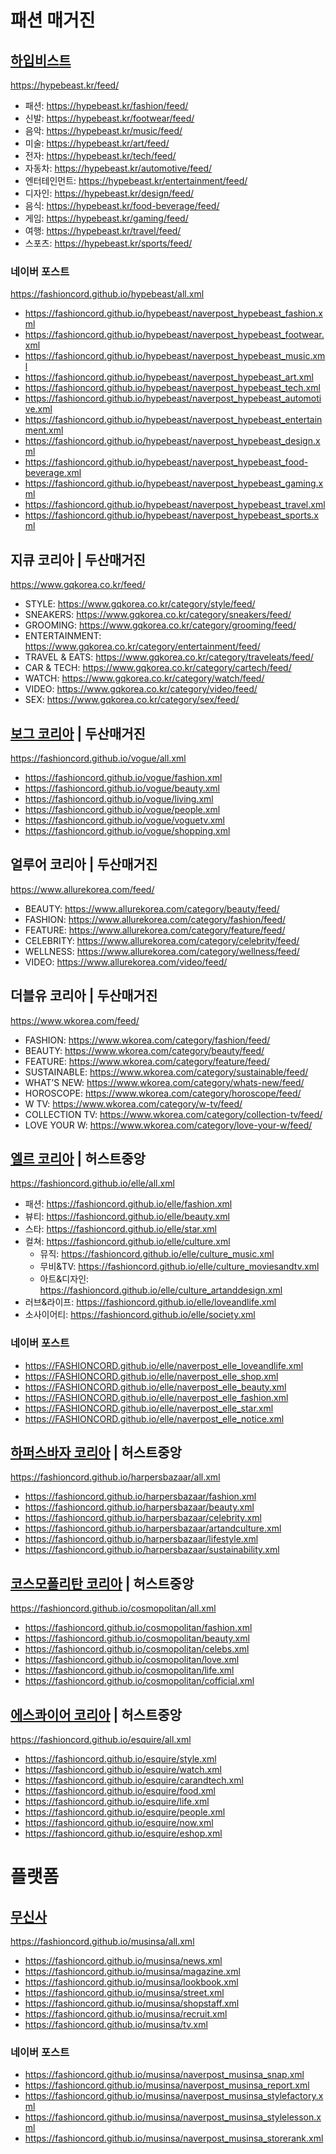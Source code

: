 # 패션 매거진

## [하입비스트](https://github.com/FASHIONCORD/hypebeast)
https://hypebeast.kr/feed/  
- 패션: https://hypebeast.kr/fashion/feed/  
- 신발: https://hypebeast.kr/footwear/feed/  
- 음악: https://hypebeast.kr/music/feed/  
- 미술: https://hypebeast.kr/art/feed/  
- 전자: https://hypebeast.kr/tech/feed/  
- 자동차: https://hypebeast.kr/automotive/feed/  
- 엔터테인먼트: https://hypebeast.kr/entertainment/feed/  
- 디자인: https://hypebeast.kr/design/feed/  
- 음식: https://hypebeast.kr/food-beverage/feed/  
- 게임: https://hypebeast.kr/gaming/feed/  
- 여행: https://hypebeast.kr/travel/feed/  
- 스포츠: https://hypebeast.kr/sports/feed/  
### 네이버 포스트
https://fashioncord.github.io/hypebeast/all.xml
- https://fashioncord.github.io/hypebeast/naverpost_hypebeast_fashion.xml
- https://fashioncord.github.io/hypebeast/naverpost_hypebeast_footwear.xml
- https://fashioncord.github.io/hypebeast/naverpost_hypebeast_music.xml
- https://fashioncord.github.io/hypebeast/naverpost_hypebeast_art.xml
- https://fashioncord.github.io/hypebeast/naverpost_hypebeast_tech.xml
- https://fashioncord.github.io/hypebeast/naverpost_hypebeast_automotive.xml
- https://fashioncord.github.io/hypebeast/naverpost_hypebeast_entertainment.xml
- https://fashioncord.github.io/hypebeast/naverpost_hypebeast_design.xml
- https://fashioncord.github.io/hypebeast/naverpost_hypebeast_food-beverage.xml
- https://fashioncord.github.io/hypebeast/naverpost_hypebeast_gaming.xml
- https://fashioncord.github.io/hypebeast/naverpost_hypebeast_travel.xml
- https://fashioncord.github.io/hypebeast/naverpost_hypebeast_sports.xml

## 지큐 코리아 | 두산매거진
https://www.gqkorea.co.kr/feed/  
- STYLE: https://www.gqkorea.co.kr/category/style/feed/  
- SNEAKERS: https://www.gqkorea.co.kr/category/sneakers/feed/  
- GROOMING: https://www.gqkorea.co.kr/category/grooming/feed/  
- ENTERTAINMENT: https://www.gqkorea.co.kr/category/entertainment/feed/  
- TRAVEL & EATS: https://www.gqkorea.co.kr/category/traveleats/feed/  
- CAR & TECH: https://www.gqkorea.co.kr/category/cartech/feed/  
- WATCH: https://www.gqkorea.co.kr/category/watch/feed/  
- VIDEO: https://www.gqkorea.co.kr/category/video/feed/  
- SEX: https://www.gqkorea.co.kr/category/sex/feed/  

## [보그 코리아](https://github.com/FASHIONCORD/vogue) | 두산매거진
https://fashioncord.github.io/vogue/all.xml
- https://fashioncord.github.io/vogue/fashion.xml
- https://fashioncord.github.io/vogue/beauty.xml
- https://fashioncord.github.io/vogue/living.xml
- https://fashioncord.github.io/vogue/people.xml
- https://fashioncord.github.io/vogue/voguetv.xml
- https://fashioncord.github.io/vogue/shopping.xml

## 얼루어 코리아 | 두산매거진
https://www.allurekorea.com/feed/
- BEAUTY: https://www.allurekorea.com/category/beauty/feed/
- FASHION: https://www.allurekorea.com/category/fashion/feed/
- FEATURE: https://www.allurekorea.com/category/feature/feed/
- CELEBRITY: https://www.allurekorea.com/category/celebrity/feed/
- WELLNESS: https://www.allurekorea.com/category/wellness/feed/
- VIDEO: https://www.allurekorea.com/video/feed/

## 더블유 코리아 | 두산매거진
https://www.wkorea.com/feed/
- FASHION: https://www.wkorea.com/category/fashion/feed/
- BEAUTY: https://www.wkorea.com/category/beauty/feed/
- FEATURE: https://www.wkorea.com/category/feature/feed/
- SUSTAINABLE: https://www.wkorea.com/category/sustainable/feed/
- WHAT’S NEW: https://www.wkorea.com/category/whats-new/feed/
- HOROSCOPE: https://www.wkorea.com/category/horoscope/feed/
- W TV: https://www.wkorea.com/category/w-tv/feed/
- COLLECTION TV: https://www.wkorea.com/category/collection-tv/feed/
- LOVE YOUR W: https://www.wkorea.com/category/love-your-w/feed/

## [엘르 코리아](https://github.com/FASHIONCORD/elle) | 허스트중앙
https://fashioncord.github.io/elle/all.xml
- 패션: https://fashioncord.github.io/elle/fashion.xml
- 뷰티: https://fashioncord.github.io/elle/beauty.xml
- 스타: https://fashioncord.github.io/elle/star.xml
- 컬쳐: https://fashioncord.github.io/elle/culture.xml
   - 뮤직: https://fashioncord.github.io/elle/culture_music.xml
   - 무비&TV: https://fashioncord.github.io/elle/culture_moviesandtv.xml
   - 아트&디자인: https://fashioncord.github.io/elle/culture_artanddesign.xml
- 러브&라이프: https://fashioncord.github.io/elle/loveandlife.xml
- 소사이어티: https://fashioncord.github.io/elle/society.xml
### 네이버 포스트
- https://FASHIONCORD.github.io/elle/naverpost_elle_loveandlife.xml
- https://FASHIONCORD.github.io/elle/naverpost_elle_shop.xml
- https://FASHIONCORD.github.io/elle/naverpost_elle_beauty.xml
- https://FASHIONCORD.github.io/elle/naverpost_elle_fashion.xml
- https://FASHIONCORD.github.io/elle/naverpost_elle_star.xml
- https://FASHIONCORD.github.io/elle/naverpost_elle_notice.xml

## [하퍼스바자 코리아](https://github.com/FASHIONCORD/harpersbazaar) | 허스트중앙
https://fashioncord.github.io/harpersbazaar/all.xml
- https://fashioncord.github.io/harpersbazaar/fashion.xml
- https://fashioncord.github.io/harpersbazaar/beauty.xml
- https://fashioncord.github.io/harpersbazaar/celebrity.xml
- https://fashioncord.github.io/harpersbazaar/artandculture.xml
- https://fashioncord.github.io/harpersbazaar/lifestyle.xml
- https://fashioncord.github.io/harpersbazaar/sustainability.xml

## [코스모폴리탄 코리아](https://github.com/FASHIONCORD/cosmopolitan) | 허스트중앙
https://fashioncord.github.io/cosmopolitan/all.xml
- https://fashioncord.github.io/cosmopolitan/fashion.xml
- https://fashioncord.github.io/cosmopolitan/beauty.xml
- https://fashioncord.github.io/cosmopolitan/celebs.xml
- https://fashioncord.github.io/cosmopolitan/love.xml
- https://fashioncord.github.io/cosmopolitan/life.xml
- https://fashioncord.github.io/cosmopolitan/cofficial.xml

## [에스콰이어 코리아](https://github.com/FASHIONCORD/esquire) | 허스트중앙
https://fashioncord.github.io/esquire/all.xml
- https://fashioncord.github.io/esquire/style.xml
- https://fashioncord.github.io/esquire/watch.xml
- https://fashioncord.github.io/esquire/carandtech.xml
- https://fashioncord.github.io/esquire/food.xml
- https://fashioncord.github.io/esquire/life.xml
- https://fashioncord.github.io/esquire/people.xml
- https://fashioncord.github.io/esquire/now.xml
- https://fashioncord.github.io/esquire/eshop.xml

# 플랫폼
## [무신사](https://github.com/FASHIONCORD/musinsa)
https://fashioncord.github.io/musinsa/all.xml
- https://fashioncord.github.io/musinsa/news.xml
- https://fashioncord.github.io/musinsa/magazine.xml
- https://fashioncord.github.io/musinsa/lookbook.xml
- https://fashioncord.github.io/musinsa/street.xml
- https://fashioncord.github.io/musinsa/shopstaff.xml
- https://fashioncord.github.io/musinsa/recruit.xml
- https://fashioncord.github.io/musinsa/tv.xml
### 네이버 포스트
- https://fashioncord.github.io/musinsa/naverpost_musinsa_snap.xml
- https://fashioncord.github.io/musinsa/naverpost_musinsa_report.xml
- https://fashioncord.github.io/musinsa/naverpost_musinsa_stylefactory.xml
- https://fashioncord.github.io/musinsa/naverpost_musinsa_stylelesson.xml
- https://fashioncord.github.io/musinsa/naverpost_musinsa_storerank.xml
